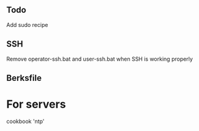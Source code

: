 
## Todo

Add sudo recipe

## SSH

Remove operator-ssh.bat and user-ssh.bat when SSH is working properly

## Berksfile

# For servers
cookbook 'ntp'
